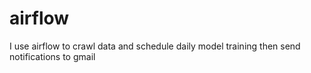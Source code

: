 # airflow
I use airflow to crawl data and schedule daily model training then send notifications to gmail
